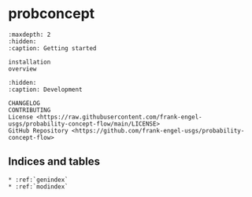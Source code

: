 # **probconcept**

```{toctree}
:maxdepth: 2
:hidden:
:caption: Getting started

installation
overview
```

```{toctree}
:hidden:
:caption: Development

CHANGELOG
CONTRIBUTING
License <https://raw.githubusercontent.com/frank-engel-usgs/probability-concept-flow/main/LICENSE>
GitHub Repository <https://github.com/frank-engel-usgs/probability-concept-flow>
```

## Indices and tables

```{eval-rst}
* :ref:`genindex`
* :ref:`modindex`
```
